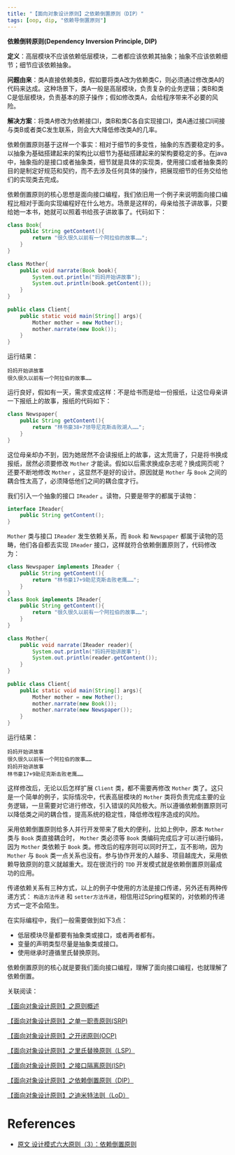 ```yaml
---
title: "【面向对象设计原则】之依赖倒置原则（DIP）"
tags: [oop, dip, "依赖导倒置原则"]
---
```


**依赖倒转原则(Dependency Inversion  Principle, DIP)**

**定义**：高层模块不应该依赖低层模块，二者都应该依赖其抽象；抽象不应该依赖细节；细节应该依赖抽象。

**问题由来**：类A直接依赖类B，假如要将类A改为依赖类C，则必须通过修改类A的代码来达成。这种场景下，类A一般是高层模块，负责复杂的业务逻辑；类B和类C是低层模块，负责基本的原子操作；假如修改类A，会给程序带来不必要的风险。

**解决方案**：将类A修改为依赖接口I，类B和类C各自实现接口I，类A通过接口I间接与类B或者类C发生联系，则会大大降低修改类A的几率。

依赖倒置原则基于这样一个事实：相对于细节的多变性，抽象的东西要稳定的多。以抽象为基础搭建起来的架构比以细节为基础搭建起来的架构要稳定的多。在java中，抽象指的是接口或者抽象类，细节就是具体的实现类，使用接口或者抽象类的目的是制定好规范和契约，而不去涉及任何具体的操作，把展现细节的任务交给他们的实现类去完成。

依赖倒置原则的核心思想是面向接口编程，我们依旧用一个例子来说明面向接口编程比相对于面向实现编程好在什么地方。场景是这样的，母亲给孩子讲故事，只要给她一本书，她就可以照着书给孩子讲故事了。代码如下：

```java
class Book{
	public String getContent(){
		return "很久很久以前有一个阿拉伯的故事……";
	}
}
 
class Mother{
	public void narrate(Book book){
		System.out.println("妈妈开始讲故事");
		System.out.println(book.getContent());
	}
}
 
public class Client{
	public static void main(String[] args){
		Mother mother = new Mother();
		mother.narrate(new Book());
	}
}
```

运行结果：

```
妈妈开始讲故事
很久很久以前有一个阿拉伯的故事……
```

运行良好，假如有一天，需求变成这样：不是给书而是给一份报纸，让这位母亲讲一下报纸上的故事，报纸的代码如下：

```java
class Newspaper{
	public String getContent(){
		return "林书豪38+7领导尼克斯击败湖人……";
	}
}
```

这位母亲却办不到，因为她居然不会读报纸上的故事，这太荒唐了，只是将书换成报纸，居然必须要修改 `Mother` 才能读。假如以后需求换成杂志呢？换成网页呢？还要不断地修改 `Mother` ，这显然不是好的设计。原因就是 `Mother` 与 `Book` 之间的耦合性太高了，必须降低他们之间的耦合度才行。

我们引入一个抽象的接口 `IReader` 。读物，只要是带字的都属于读物：

```java
interface IReader{
	public String getContent();
}
```

`Mother` 类与接口 `IReader` 发生依赖关系，而 `Book` 和 `Newspaper` 都属于读物的范畴，他们各自都去实现 `IReader` 接口，这样就符合依赖倒置原则了，代码修改为：

```java
class Newspaper implements IReader {
	public String getContent(){
		return "林书豪17+9助尼克斯击败老鹰……";
	}
}
class Book implements IReader{
	public String getContent(){
		return "很久很久以前有一个阿拉伯的故事……";
	}
}
 
class Mother{
	public void narrate(IReader reader){
		System.out.println("妈妈开始讲故事");
		System.out.println(reader.getContent());
	}
}
 
public class Client{
	public static void main(String[] args){
		Mother mother = new Mother();
		mother.narrate(new Book());
		mother.narrate(new Newspaper());
	}
}
```

运行结果：

```
妈妈开始讲故事
很久很久以前有一个阿拉伯的故事……
妈妈开始讲故事
林书豪17+9助尼克斯击败老鹰……
```

这样修改后，无论以后怎样扩展 `Client` 类，都不需要再修改 `Mother` 类了。这只是一个简单的例子，实际情况中，代表高层模块的 `Mother` 类将负责完成主要的业务逻辑，一旦需要对它进行修改，引入错误的风险极大。所以遵循依赖倒置原则可以降低类之间的耦合性，提高系统的稳定性，降低修改程序造成的风险。

采用依赖倒置原则给多人并行开发带来了极大的便利，比如上例中，原本 `Mother` 类与 `Book` 类直接耦合时， `Mother` 类必须等 `Book` 类编码完成后才可以进行编码，因为 `Mother` 类依赖于 `Book` 类。修改后的程序则可以同时开工，互不影响，因为 `Mother` 与 `Book` 类一点关系也没有。参与协作开发的人越多、项目越庞大，采用依赖导致原则的意义就越重大。现在很流行的 `TDD` 开发模式就是依赖倒置原则最成功的应用。

传递依赖关系有三种方式，以上的例子中使用的方法是接口传递，另外还有两种传递方式： `构造方法传递` 和 `setter方法传递`，相信用过Spring框架的，对依赖的传递方式一定不会陌生。

在实际编程中，我们一般需要做到如下3点：

- 低层模块尽量都要有抽象类或接口，或者两者都有。
- 变量的声明类型尽量是抽象类或接口。
- 使用继承时遵循里氏替换原则。

依赖倒置原则的核心就是要我们面向接口编程，理解了面向接口编程，也就理解了依赖倒置。

关联阅读：

[【面向对象设计原则】之原则概述](../oop-0/)

[【面向对象设计原则】之单一职责原则(SRP)](../oop-1-srp/)

[【面向对象设计原则】之开闭原则(OCP)](../oop-2-ocp/)

[【面向对象设计原则】之里氏替换原则（LSP）](../oop-3-lsp/)

[【面向对象设计原则】之接口隔离原则(ISP)](../oop-4-isp/)

[【面向对象设计原则】之依赖倒置原则（DIP）](../oop-5-dip/)

[【面向对象设计原则】之迪米特法则（LoD）](../oop-6-lod/)

# References

- [原文 设计模式六大原则（3）：依赖倒置原则](https://blog.csdn.net/zhengzhb/java/article/details/7289269)
